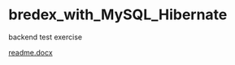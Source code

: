 # bredex_with_MySQL_Hibernate
backend test exercise

[readme.docx](https://github.com/StefanovEmilia/bredex_with_MySQL_Hibernate/files/9880655/readme.docx)
